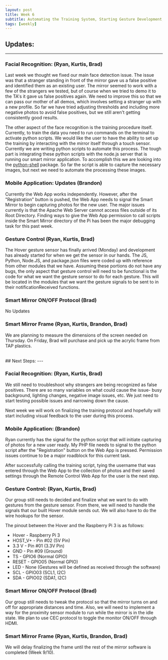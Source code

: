 ```yaml
---
layout: post
title: Week 6
subtitle: Automating the Training System, Starting Gesture Development, Continuing the Web App
tags: [weekly]
---
```


## Updates:
---

### Facial Recognition: (Ryan, Kurtis, Brad)
Last week we thought we fixed our main face detection issue. The issue was that a stranger standing in front of the mirror gave us a false positive and identified them as an existing user. The mirror seemed to work with a few of the strangers we tested, but of course when we tried to demo it to the TA's it gave us false positives again. We need to improve this so that we can pass our mother of all demos, which involves setting a stranger up with a new profile.
So far we have tried adjusting thresholds and including more negative photos to avoid false positives, but we still aren't getting consistently good results.

The other aspect of the face recognition is the training procedure itself. Currently, to train the data you need to run commands on the terminal to activate python scripts. We would like the user to have the ability to set up the training by interacting with the mirror itself through a touch sensor. Currently we are writing python scripts to automate this process. The tough part is integrating these python scripts with the node.js server that is running our smart mirror application. To accomplish this we are looking into the [python-shell](https://www.npmjs.com/package/python-shell) package. So far the script is able to capture the necessary images, but next we need to automate the processing these images.

### Mobile Application: Updates (Brandon)
Currently the Web App works independently. However, after the "Registration" button is pushed, the Web App needs to signal the Smart Mirror to begin capturing photos for the new user. The major issues currently is that the Apache Web Server cannot access files outside of its Root Directory. Finding ways to give the Web App permission to call scripts inside the Smart Mirror directory of the Pi has been the major debugging task for this past week.   

### Gesture Control (Ryan, Kurtis, Brad)
The Hover gesture sensor has finally arrived (Monday) and development has already started for when we get the sensor in our hands. The JS, Python, Node.JS, and package.json files were coded up with reference from other modules that we have. Assuming these portions do not have any bugs, the only aspect that gesture control will need to be functional is the code for what we want the gesture sensor to do for each gesture. This will be located in the modules that we want the gesture signals to be sent to in their notificationReceived functions.

### Smart Mirror ON/OFF Protocol (Brad)
No Updates

### Smart Mirror Frame (Ryan, Kurtis, Brandon, Brad)
We are planning to measure the dimensions of the screen needed on Thursday. On Friday, Brad will purchase and pick up the acrylic frame from TAP plastics.

<br>
## Next Steps:
---

### Facial Recognition: (Ryan, Kurtis, Brad)
We still need to troubleshoot why strangers are being recognized as false positives. There are so many variables on what could cause the issue- busy background, lighting changes, negative image issues, etc. We just need to start testing possible issues and narrowing down the cause.

Next week we will work on finalizing the training protocol and hopefully will start including visual feedback to the user during this process.

### Mobile Application: (Brandon)
Ryan currently has the signal for the python script that will initiate capturing of photos for a new user ready. My PHP file needs to signal to the python script after the "Registration" button on the Web App is pressed. Permission issues continue to be a major roadblock for this current task. 

After successfully calling the training script, tying the username that was entered through the Web App to the collection of photos and their saved settings through the Remote Control Web App for the user is the next step.

### Gesture Control: (Ryan, Kurtis, Brad)
Our group still needs to decided and finalize what we want to do with gestures from the gesture sensor. From there, we will need to handle the signals that our built Hover module sends out. We will also have to do the wire hookups for the sensor.

The pinout between the Hover and the Raspberry Pi 3 is as follows:
* Hover - Raspberry Pi 3
* HOST_V+ - Pin #02 (5V Pin)
* 3.3 V - Pin #01 (3.3V Pin)
* GND - Pin #09 (Ground)
* TS - GPIO6 (Normal GPIO)
* RESET - GPIO05 (Normal GPIO)
* LED - None (Gestures will be defined as received through the software)
* SCL - GPIO03 (SCL1, I2C)
* SDA - GPIO02 (SDA1, I2C)

### Smart Mirror ON/OFF Protocol (Brad)
Our group still needs to tweak the protocol so that the mirror turns on and off for appropriate distances and time. Also, we will need to implement a way for the proximity sensor module to run while the mirror is in the idle state. We plan to use CEC protocol to toggle the monitor ON/OFF through HDMI.

### Smart Mirror Frame (Ryan, Kurtis, Brandon, Brad)
We will delay finalizing the frame until the rest of the mirror software is completed (Week 9/10).
